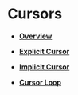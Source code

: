 # Cursors<a name="EN-US_TOPIC_0245374632"></a>

-   **[Overview](overview-23.md)**  

-   **[Explicit Cursor](explicit-cursor.md)**  

-   **[Implicit Cursor](implicit-cursor.md)**  

-   **[Cursor Loop](cursor-loop.md)**  


